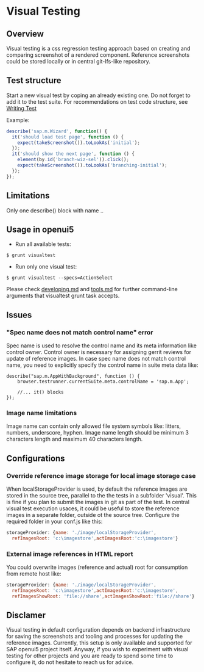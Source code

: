 # Visual Testing

## Overview
Visual testing is a css regression testing approach based on creating and comparing screenshot of a rendered component.
Reference screenshots could be stored locally or in central git-lfs-like repository.

## Test structure
Start a new visual test by coping an already existing one. Do not forget to add it to the test suite.
For recommendations on test code structure, see [Writing Test](applicationtesting.md)

Example:
```js
describe('sap.m.Wizard', function() {
  it('should load test page', function () {
    expect(takeScreenshot()).toLookAs('initial');
  });
  it('should show the next page', function () {
    element(by.id('branch-wiz-sel')).click();
    expect(takeScreenshot()).toLookAs('branching-initial');
  });
});
```

## Limitations
Only one describe() block with name <lib>.<SpecName>.

## Usage in openui5
* Run all available tests:
```
$ grunt visualtest
```

* Run only one visual test:
```
$ grunt visualtest --specs=ActionSelect
```

Please check [developing.md](https://github.com/SAP/openui5/blob/master/docs/developing.md) and
[tools.md](https://github.com/SAP/openui5/blob/master/docs/tools.md) for further command-line arguments that
visualtest grunt task accepts. 

## Issues

### "Spec name does not match control name" error
Spec name is used to resolve the control name and its meta information like control owner. Control owner is
necessary for assigning gerrit reviews for update of reference images. In case spec name does not match control
name, you need to explicitly specify the control name in suite meta data like:
````
describe("sap.m.AppWithBackground", function () {
	browser.testrunner.currentSuite.meta.controlName = 'sap.m.App';

	//... it() blocks
});
````

### Image name limitations
Image name can contain only allowed file system symbols like: litters, numbers, underscore, hyphen.
Image name length should be minimum 3 characters length and maximum 40 characters length.

## Configurations

### Override reference image storage for local image storage case
When localStorageProvider is used, by default the reference images are stored in the source tree, parallel to the
the tests in a subfolder 'visual'. This is fine if you plan to submit the images in git as part of the test.
In central visual test execution usaces, it could be useful to store the reference images in a separate folder,
outside ot the source tree. Configure the required folder in your conf.js like this:
```javascript
storageProvider: {name: './image/localStorageProvider',
  refImagesRoot: 'c:\imagestore',actImagesRoot:'c:\imagestore'}
```

### External image references in HTML report
You could overwrite images (reference and actual) root for consumption from remote host like:
```javascript
storageProvider: {name: './image/localStorageProvider',
  refImagesRoot: 'c:\imagestore',actImagesRoot:'c:\imagestore',
  refImagesShowRoot: 'file://share',actImagesShowRoot:'file://share'}
```

## Disclamer
Visual testing in default configuration depends on backend infrastructure for saving the screenshots and tooling and processes for updating the reference images. Currently, this setup is only available and supported for SAP openui5 project itself.
Anyway, if you wish to experiment with visual testing for other projects and you are ready to spend some time to configure it, do not hesitate to reach us for advice.

